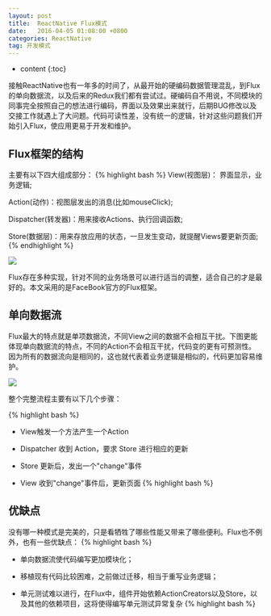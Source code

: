 ```yaml
---
layout: post
title:  ReactNative Flux模式
date:   2016-04-05 01:08:00 +0800
categories: ReactNative
tag: 开发模式
---
```


* content
{:toc}

接触ReactNative也有一年多的时间了，从最开始的硬编码数据管理混乱，到Flux的单向数据流，以及后来的Redux我们都有尝试过。硬编码自不用说，不同模块的同事完全按照自己的想法进行编码，界面以及效果出来就行，后期BUG修改以及交接工作就遇上了大问题。代码可读性差，没有统一的逻辑，针对这些问题我们开始引入Flux，使应用更易于开发和维护。

## Flux框架的结构
主要有以下四大组成部分：
{% highlight bash %}
 View(视图层)： 界面显示，业务逻辑;
 
 Action(动作)：视图层发出的消息(比如mouseClick);
 
 Dispatcher(转发器)：用来接收Actions、执行回调函数;
 
 Store(数据层)：用来存放应用的状态，一旦发生变动，就提醒Views要更新页面;
{% endhighlight %}


![](http://img.blog.csdn.net/20160823082435287?watermark/2/text/aHR0cDovL2Jsb2cuY3Nkbi5uZXQv/font/5a6L5L2T/fontsize/400/fill/I0JBQkFCMA==/dissolve/70/gravity/Center)

Flux存在多种实现，针对不同的业务场景可以进行适当的调整，适合自己的才是最好的。本文采用的是FaceBook官方的Flux框架。

## 单向数据流
Flux最大的特点就是单项数据流，不同View之间的数据不会相互干扰。下图更能体现单向数据流的特点，不同的Action不会相互干扰，代码变的更有可预测性。
因为所有的数据流向是相同的，这也就代表着业务逻辑是相似的，代码更加容易维护。

![](http://www.ruanyifeng.com/blogimg/asset/2016/bg2016011503.png)

整个完整流程主要有以下几个步骤：

{% highlight bash %}
* View触发一个方法产生一个Action

* Dispatcher 收到 Action，要求 Store 进行相应的更新

* Store 更新后，发出一个"change"事件

* View 收到"change"事件后，更新页面
{% highlight bash %}

## 优缺点
没有哪一种模式是完美的，只是看牺牲了哪些性能又带来了哪些便利。Flux也不例外，也有一些优缺点：
{% highlight bash %}
* 单向数据流使代码编写更加模块化；

* 移植现有代码比较困难，之前做过迁移，相当于重写业务逻辑；

* 单元测试难以进行，在Flux中，组件开始依赖ActionCreators以及Store，以及其他的依赖项目，这将使得编写单元测试异常复杂
{% highlight bash %}




